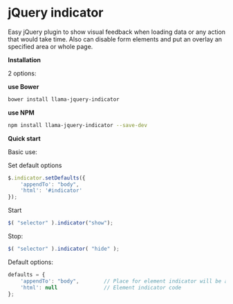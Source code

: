jQuery indicator
==========

Easy jQuery plugin to show visual feedback when loading data or any action that would take time. Also can disable form elements and put an overlay an specified area or whole page.

__Installation__

2 options:

**use Bower**
```bash
bower install llama-jquery-indicator
```

**use NPM**
```bash
npm install llama-jquery-indicator --save-dev
```

__Quick start__

Basic use:

Set default options
```javascript
$.indicator.setDefaults({
    'appendTo': "body", 
    'html': '#indicator'
});
```

Start
```javascript
$( "selector" ).indicator("show");
```

Stop:
```javascript
$( "selector" ).indicator( "hide" );
```

Default options:

```javascript
defaults = {
    'appendTo': "body",        // Place for element indicator will be append
    'html': null               // Element indicator code
};
```
